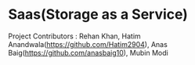 # Saas(Storage as a Service)

Project Contributors : Rehan Khan, Hatim Anandwala(https://github.com/Hatim2904), Anas Baig(https://github.com/anasbaig10), Mubin Modi



